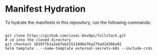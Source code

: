 
# Manifest Hydration

To hydrate the manifests in this repository, run the following commands:

```shell

git clone https://github.com/ixxeL-DevOps/fullstack.git
# cd into the cloned directory
git checkout 1019f7b1a2eb7eb2152189be76a275ad1d306a92
helm template . --name-template external-secrets-k0s --include-crds
```